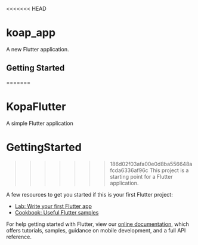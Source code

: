 <<<<<<< HEAD
# koap_app

A new Flutter application.

## Getting Started

=======
# KopaFlutter
A simple Flutter application 
# GettingStarted 
>>>>>>> 186d02f03afa00e0d8ba556648afcda6336af96c
This project is a starting point for a Flutter application.

A few resources to get you started if this is your first Flutter project:

- [Lab: Write your first Flutter app](https://flutter.dev/docs/get-started/codelab)
- [Cookbook: Useful Flutter samples](https://flutter.dev/docs/cookbook)

For help getting started with Flutter, view our
[online documentation](https://flutter.dev/docs), which offers tutorials,
samples, guidance on mobile development, and a full API reference.
